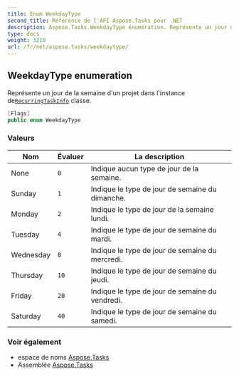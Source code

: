 ```yaml
---
title: Enum WeekdayType
second_title: Référence de l'API Aspose.Tasks pour .NET
description: Aspose.Tasks.WeekdayType énumération. Représente un jour de la semaine dun projet dans linstance deRecurringTaskInfo classe.
type: docs
weight: 3210
url: /fr/net/aspose.tasks/weekdaytype/
---
```

## WeekdayType enumeration

Représente un jour de la semaine d'un projet dans l'instance de[`RecurringTaskInfo`](../recurringtaskinfo/) classe.

```csharp
[Flags]
public enum WeekdayType
```

### Valeurs

| Nom | Évaluer | La description |
| --- | --- | --- |
| None | `0` | Indique aucun type de jour de la semaine. |
| Sunday | `1` | Indique le type de jour de semaine du dimanche. |
| Monday | `2` | Indique le type de jour de la semaine lundi. |
| Tuesday | `4` | Indique le type de jour de semaine du mardi. |
| Wednesday | `8` | Indique le type de jour de semaine du mercredi. |
| Thursday | `10` | Indique le type de jour de semaine du jeudi. |
| Friday | `20` | Indique le type de jour de semaine du vendredi. |
| Saturday | `40` | Indique le type de jour de semaine du samedi. |

### Voir également

* espace de noms [Aspose.Tasks](../../aspose.tasks/)
* Assemblée [Aspose.Tasks](../../)


